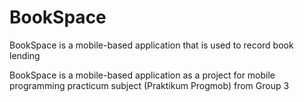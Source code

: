 # BookSpace

BookSpace is a mobile-based application that is used to record book lending

BookSpace is a mobile-based application as a project for mobile programming practicum subject (Praktikum Progmob) from Group 3
